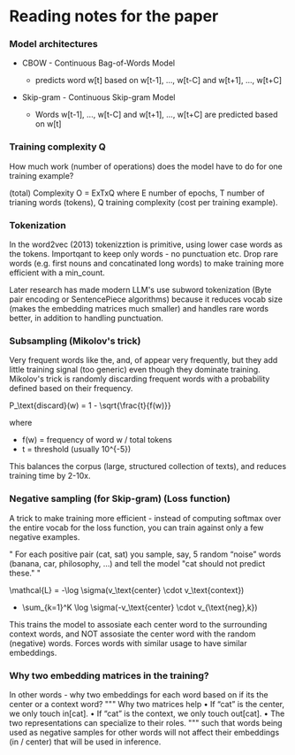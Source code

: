 # Reading notes for the paper

### Model architectures

 - CBOW - Continuous Bag-of-Words Model
    - predicts word w[t] based on w[t-1], ..., w[t-C] and w[t+1], ..., w[t+C]

- Skip-gram - Continuous Skip-gram Model
    - Words w[t-1], ..., w[t-C] and w[t+1], ..., w[t+C] are predicted based on w[t]


### Training complexity Q

How much work (number of operations) does the model have to do for one training example?

(total) Complexity O = ExTxQ where 
E number of epochs, T number of trianing words (tokens), Q training complexity (cost per training example).

### Tokenization 
In the word2vec (2013) tokenizztion is primitive, using lower case words as the tokens. 
Importqant to keep only words - no punctuation etc. 
Drop rare words (e.g. first nouns and concatinated long words) to make training more efficient with a min_count. 

Later research has made modern LLM's use subword tokenization (Byte pair encoding or SentencePiece algorithms) because it reduces vocab size (makes the embedding matrices much smaller) and handles rare words better, in addition to handling punctuation.

### Subsampling (Mikolov's trick)
Very frequent words like the, and, of appear very frequently, but they add little training signal (too generic) even though they dominate training. 
Mikolov's trick is randomly discarding frequent words with a probability defined based on their frequency. 

P_\text{discard}(w) = 1 - \sqrt{\frac{t}{f(w)}}

where
- f(w) = frequency of word w / total tokens
- t = threshold (usually 10^{-5})

This balances the corpus (large, structured collection of texts), and reduces training time by 2-10x. 

### Negative sampling (for Skip-gram) (Loss function)
A trick to make training more efficient - instead of computing softmax over the entire vocab for the loss function, you can train against only a few negative examples. 

" For each positive pair (cat, sat) you sample, say, 5 random “noise” words (banana, car, philosophy, …) and tell the model "cat should not predict these." "

\mathcal{L} = -\log \sigma(v_\text{center} \cdot v_\text{context})
- \sum_{k=1}^K \log \sigma(-v_\text{center} \cdot v_{\text{neg},k})

This trains the model to assosiate each center word to the surrounding context words, and NOT assosiate the center word with the random (negative) words. 
Forces words with similar usage to have similar embeddings. 



### Why two embedding matrices in the training?

In other words - why two embeddings for each word based on if its the center or a context word?
"""
Why two matrices help
	•	If “cat” is the center, we only touch in[cat].
	•	If “cat” is the context, we only touch out[cat].
	•	The two representations can specialize to their roles.
"""
such that words being used as negative samples for other words will not affect their embeddings (in / center) that will be used in inference. 
